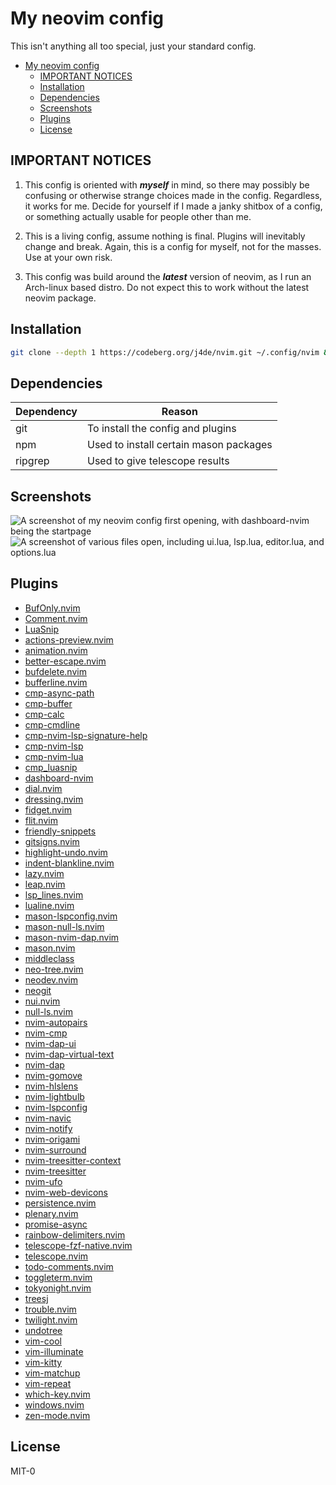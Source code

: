 # My neovim config

This isn't anything all too special, just your standard config.

<!--toc:start-->

- [My neovim config](#my-neovim-config)
  - [IMPORTANT NOTICES](#important-notices)
  - [Installation](#installation)
  - [Dependencies](#dependencies)
  - [Screenshots](#screenshots)
  - [Plugins](#plugins)
  - [License](#license)

<!--toc:end-->

## IMPORTANT NOTICES

1. This config is oriented with ***myself*** in mind, so there may possibly be
   confusing or otherwise strange choices made in the config. Regardless, it works
   for me. Decide for yourself if I made a janky shitbox of a config, or something
   actually usable for people other than me.

1. This is a living config, assume nothing is final. Plugins will inevitably
   change and break. Again, this is a config for myself, not for the masses. Use
   at your own risk.

1. This config was build around the ***latest*** version of neovim, as I run an
   Arch-linux based distro. Do not expect this to work without the latest
   neovim package.

## Installation

```bash
git clone --depth 1 https://codeberg.org/j4de/nvim.git ~/.config/nvim && nvim
```

## Dependencies

| Dependency | Reason                                 |
|------------|----------------------------------------|
| git        | To install the config and plugins      |
| npm        | Used to install certain mason packages |
| ripgrep    | Used to give telescope results         |

## Screenshots

![A screenshot of my neovim config first opening, with dashboard-nvim
being the startpage](https://codeberg.org/j4de/nvim/raw/commit/4182dd63f3ba604e92daf768e894dd3fc4615d09/assets/Start%20screen.png)
![A screenshot of various files open, including ui.lua, lsp.lua, editor.lua, and
options.lua](https://codeberg.org/j4de/nvim/raw/commit/ef192e2ff635a5e321d7dd938d309ad8d1a5bcb7/assets/Screenshot_2023-08-25_18-37-02.png)

## Plugins

- [BufOnly.nvim](https://github.com/numToStr/BufOnly.nvim)
- [Comment.nvim](https://github.com/numToStr/Comment.nvim)
- [LuaSnip](https://github.com/L3MON4D3/LuaSnip)
- [actions-preview.nvim](https://github.com/aznhe21/actions-preview.nvim)
- [animation.nvim](https://github.com/anuvyklack/animation.nvim)
- [better-escape.nvim](https://github.com/max397574/better-escape.nvim)
- [bufdelete.nvim](https://github.com/famiu/bufdelete.nvim)
- [bufferline.nvim](https://github.com/akinsho/bufferline.nvim)
- [cmp-async-path](https://github.com/FelipeLema/cmp-async-path)
- [cmp-buffer](https://github.com/hrsh7th/cmp-buffer)
- [cmp-calc](https://github.com/hrsh7th/cmp-calc)
- [cmp-cmdline](https://github.com/hrsh7th/cmp-cmdline)
- [cmp-nvim-lsp-signature-help](https://github.com/hrsh7th/cmp-nvim-lsp-signature-help)
- [cmp-nvim-lsp](https://github.com/hrsh7th/cmp-nvim-lsp)
- [cmp-nvim-lua](https://github.com/hrsh7th/cmp-nvim-lua)
- [cmp_luasnip](https://github.com/saadparwaiz1/cmp_luasnip)
- [dashboard-nvim](https://github.com/nvimdev/dashboard-nvim)
- [dial.nvim](https://github.com/monaqa/dial.nvim)
- [dressing.nvim](https://github.com/stevearc/dressing.nvim)
- [fidget.nvim](https://github.com/j-hui/fidget.nvim)
- [flit.nvim](https://github.com/ggandor/flit.nvim)
- [friendly-snippets](https://github.com/rafamadriz/friendly-snippets)
- [gitsigns.nvim](https://github.com/lewis6991/gitsigns.nvim)
- [highlight-undo.nvim](https://github.com/tzachar/highlight-undo.nvim)
- [indent-blankline.nvim](https://github.com/lukas-reineke/indent-blankline.nvim)
- [lazy.nvim](https://github.com/folke/lazy.nvim)
- [leap.nvim](https://github.com/ggandor/leap.nvim)
- [lsp_lines.nvim](https://git.sr.ht/~whynothugo/lsp_lines.nvim)
- [lualine.nvim](https://github.com/nvim-lualine/lualine.nvim)
- [mason-lspconfig.nvim](https://github.com/williamboman/mason-lspconfig.nvim)
- [mason-null-ls.nvim](https://github.com/jay-babu/mason-null-ls.nvim)
- [mason-nvim-dap.nvim](https://github.com/jay-babu/mason-nvim-dap.nvim)
- [mason.nvim](https://github.com/williamboman/mason.nvim)
- [middleclass](https://github.com/anuvyklack/middleclass)
- [neo-tree.nvim](https://github.com/nvim-neo-tree/neo-tree.nvim)
- [neodev.nvim](https://github.com/folke/neodev.nvim)
- [neogit](https://github.com/NeogitOrg/neogit)
- [nui.nvim](https://github.com/MunifTanjim/nui.nvim)
- [null-ls.nvim](https://github.com/jose-elias-alvarez/null-ls.nvim)
- [nvim-autopairs](https://github.com/windwp/nvim-autopairs)
- [nvim-cmp](https://github.com/hrsh7th/nvim-cmp)
- [nvim-dap-ui](https://github.com/rcarriga/nvim-dap-ui)
- [nvim-dap-virtual-text](https://github.com/theHamsta/nvim-dap-virtual-text)
- [nvim-dap](https://github.com/mfussenegger/nvim-dap)
- [nvim-gomove](https://github.com/booperlv/nvim-gomove)
- [nvim-hlslens](https://github.com/kevinhwang91/nvim-hlslens)
- [nvim-lightbulb](https://github.com/kosayoda/nvim-lightbulb)
- [nvim-lspconfig](https://github.com/neovim/nvim-lspconfig)
- [nvim-navic](https://github.com/SmiteshP/nvim-navic)
- [nvim-notify](https://github.com/rcarriga/nvim-notify)
- [nvim-origami](https://github.com/chrisgrieser/nvim-origami)
- [nvim-surround](https://github.com/kylechui/nvim-surround)
- [nvim-treesitter-context](https://github.com/nvim-treesitter/nvim-treesitter-context)
- [nvim-treesitter](https://github.com/nvim-treesitter/nvim-treesitter)
- [nvim-ufo](https://github.com/kevinhwang91/nvim-ufo)
- [nvim-web-devicons](https://github.com/nvim-tree/nvim-web-devicons)
- [persistence.nvim](https://github.com/folke/persistence.nvim)
- [plenary.nvim](https://github.com/nvim-lua/plenary.nvim)
- [promise-async](https://github.com/kevinhwang91/promise-async)
- [rainbow-delimiters.nvim](https://github.com/hiphish/rainbow-delimiters.nvim)
- [telescope-fzf-native.nvim](https://github.com/nvim-telescope/telescope-fzf-native.nvim)
- [telescope.nvim](https://github.com/nvim-telescope/telescope.nvim)
- [todo-comments.nvim](https://github.com/folke/todo-comments.nvim)
- [toggleterm.nvim](https://github.com/akinsho/toggleterm.nvim)
- [tokyonight.nvim](https://github.com/folke/tokyonight.nvim)
- [treesj](https://github.com/Wansmer/treesj)
- [trouble.nvim](https://github.com/folke/trouble.nvim)
- [twilight.nvim](https://github.com/folke/twilight.nvim)
- [undotree](https://github.com/mbbill/undotree)
- [vim-cool](https://github.com/romainl/vim-cool)
- [vim-illuminate](https://github.com/RRethy/vim-illuminate)
- [vim-kitty](https://github.com/fladson/vim-kitty)
- [vim-matchup](https://github.com/andymass/vim-matchup)
- [vim-repeat](https://github.com/tpope/vim-repeat)
- [which-key.nvim](https://github.com/folke/which-key.nvim)
- [windows.nvim](https://github.com/anuvyklack/windows.nvim)
- [zen-mode.nvim](https://github.com/folke/zen-mode.nvim)

## License

MIT-0
